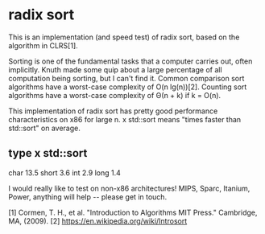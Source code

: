 radix sort
==========

This is an implementation (and speed test) of radix sort, based on the algorithm in CLRS[1].

Sorting is one of the fundamental tasks that a computer carries out, often implicitly.
Knuth made some quip about a large percentage of all computation being sorting, but I can't find it.
Common comparison sort algorithms have a worst-case complexity of O(n lg(n))[2].
Counting sort algorithms have a worst-case complexity of Θ(n + k) if k = O(n).

This implementation of radix sort has pretty good performance characteristics on x86 for large n.
x std::sort means "times faster than std::sort" on average.

type    x std::sort
-------------------
char    13.5
short    3.6
int      2.9
long     1.4


I would really like to test on non-x86 architectures!
MIPS, Sparc, Itanium, Power, anything will help -- please get in touch.


[1] Cormen, T. H., et al. "Introduction to Algorithms MIT Press." Cambridge, MA, (2009).
[2] https://en.wikipedia.org/wiki/Introsort
